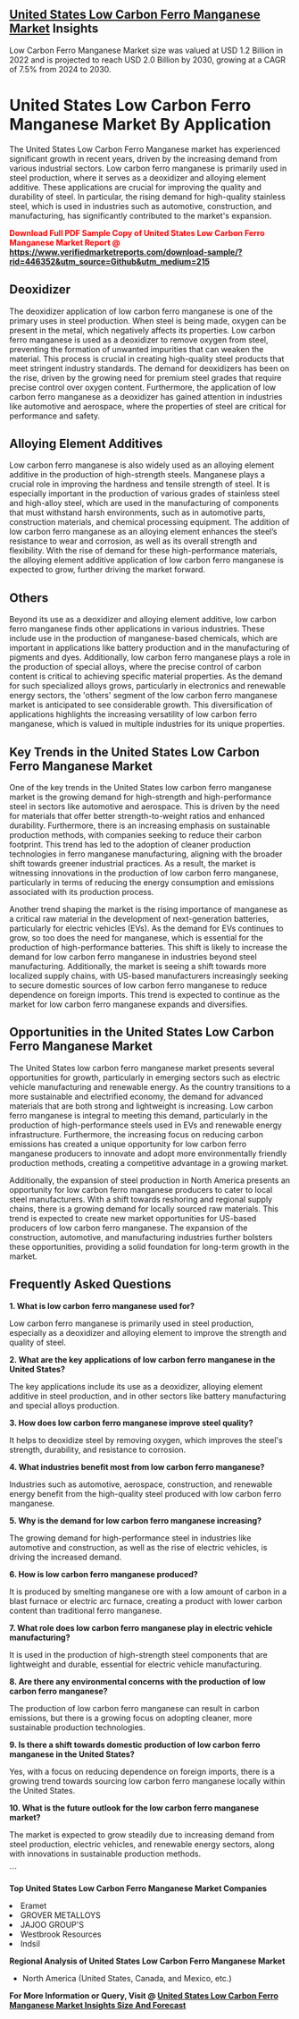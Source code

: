 <h2><a href="https://www.verifiedmarketreports.com/download-sample/?rid=446352&amp;utm_source=Github&amp;utm_medium=215" target="_blank">United States Low Carbon Ferro Manganese Market</a> Insights</h2><p>Low Carbon Ferro Manganese Market size was valued at USD 1.2 Billion in 2022 and is projected to reach USD 2.0 Billion by 2030, growing at a CAGR of 7.5% from 2024 to 2030.</p><p><h1>United States Low Carbon Ferro Manganese Market By Application</h1><p>The United States Low Carbon Ferro Manganese market has experienced significant growth in recent years, driven by the increasing demand from various industrial sectors. Low carbon ferro manganese is primarily used in steel production, where it serves as a deoxidizer and alloying element additive. These applications are crucial for improving the quality and durability of steel. In particular, the rising demand for high-quality stainless steel, which is used in industries such as automotive, construction, and manufacturing, has significantly contributed to the market's expansion. <strong><p><span class=""><span style="color: #ff0000;"><strong>Download Full PDF Sample Copy of United States Low Carbon Ferro Manganese Market Report</strong> @ </span><a href="https://www.verifiedmarketreports.com/download-sample/?rid=446352&amp;utm_source=Github&amp;utm_medium=215" target="_blank">https://www.verifiedmarketreports.com/download-sample/?rid=446352&amp;utm_source=Github&amp;utm_medium=215</a></span></p></strong></p><h2>Deoxidizer</h2><p>The deoxidizer application of low carbon ferro manganese is one of the primary uses in steel production. When steel is being made, oxygen can be present in the metal, which negatively affects its properties. Low carbon ferro manganese is used as a deoxidizer to remove oxygen from steel, preventing the formation of unwanted impurities that can weaken the material. This process is crucial in creating high-quality steel products that meet stringent industry standards. The demand for deoxidizers has been on the rise, driven by the growing need for premium steel grades that require precise control over oxygen content. Furthermore, the application of low carbon ferro manganese as a deoxidizer has gained attention in industries like automotive and aerospace, where the properties of steel are critical for performance and safety.</p><h2>Alloying Element Additives</h2><p>Low carbon ferro manganese is also widely used as an alloying element additive in the production of high-strength steels. Manganese plays a crucial role in improving the hardness and tensile strength of steel. It is especially important in the production of various grades of stainless steel and high-alloy steel, which are used in the manufacturing of components that must withstand harsh environments, such as in automotive parts, construction materials, and chemical processing equipment. The addition of low carbon ferro manganese as an alloying element enhances the steel’s resistance to wear and corrosion, as well as its overall strength and flexibility. With the rise of demand for these high-performance materials, the alloying element additive application of low carbon ferro manganese is expected to grow, further driving the market forward.</p><h2>Others</h2><p>Beyond its use as a deoxidizer and alloying element additive, low carbon ferro manganese finds other applications in various industries. These include use in the production of manganese-based chemicals, which are important in applications like battery production and in the manufacturing of pigments and dyes. Additionally, low carbon ferro manganese plays a role in the production of special alloys, where the precise control of carbon content is critical to achieving specific material properties. As the demand for such specialized alloys grows, particularly in electronics and renewable energy sectors, the 'others' segment of the low carbon ferro manganese market is anticipated to see considerable growth. This diversification of applications highlights the increasing versatility of low carbon ferro manganese, which is valued in multiple industries for its unique properties.</p><h2>Key Trends in the United States Low Carbon Ferro Manganese Market</h2><p>One of the key trends in the United States low carbon ferro manganese market is the growing demand for high-strength and high-performance steel in sectors like automotive and aerospace. This is driven by the need for materials that offer better strength-to-weight ratios and enhanced durability. Furthermore, there is an increasing emphasis on sustainable production methods, with companies seeking to reduce their carbon footprint. This trend has led to the adoption of cleaner production technologies in ferro manganese manufacturing, aligning with the broader shift towards greener industrial practices. As a result, the market is witnessing innovations in the production of low carbon ferro manganese, particularly in terms of reducing the energy consumption and emissions associated with its production process.</p><p>Another trend shaping the market is the rising importance of manganese as a critical raw material in the development of next-generation batteries, particularly for electric vehicles (EVs). As the demand for EVs continues to grow, so too does the need for manganese, which is essential for the production of high-performance batteries. This shift is likely to increase the demand for low carbon ferro manganese in industries beyond steel manufacturing. Additionally, the market is seeing a shift towards more localized supply chains, with US-based manufacturers increasingly seeking to secure domestic sources of low carbon ferro manganese to reduce dependence on foreign imports. This trend is expected to continue as the market for low carbon ferro manganese expands and diversifies.</p><h2>Opportunities in the United States Low Carbon Ferro Manganese Market</h2><p>The United States low carbon ferro manganese market presents several opportunities for growth, particularly in emerging sectors such as electric vehicle manufacturing and renewable energy. As the country transitions to a more sustainable and electrified economy, the demand for advanced materials that are both strong and lightweight is increasing. Low carbon ferro manganese is integral to meeting this demand, particularly in the production of high-performance steels used in EVs and renewable energy infrastructure. Furthermore, the increasing focus on reducing carbon emissions has created a unique opportunity for low carbon ferro manganese producers to innovate and adopt more environmentally friendly production methods, creating a competitive advantage in a growing market.</p><p>Additionally, the expansion of steel production in North America presents an opportunity for low carbon ferro manganese producers to cater to local steel manufacturers. With a shift towards reshoring and regional supply chains, there is a growing demand for locally sourced raw materials. This trend is expected to create new market opportunities for US-based producers of low carbon ferro manganese. The expansion of the construction, automotive, and manufacturing industries further bolsters these opportunities, providing a solid foundation for long-term growth in the market.</p><h2>Frequently Asked Questions</h2><p><strong>1. What is low carbon ferro manganese used for?</strong></p><p>Low carbon ferro manganese is primarily used in steel production, especially as a deoxidizer and alloying element to improve the strength and quality of steel.</p><p><strong>2. What are the key applications of low carbon ferro manganese in the United States?</strong></p><p>The key applications include its use as a deoxidizer, alloying element additive in steel production, and in other sectors like battery manufacturing and special alloys production.</p><p><strong>3. How does low carbon ferro manganese improve steel quality?</strong></p><p>It helps to deoxidize steel by removing oxygen, which improves the steel's strength, durability, and resistance to corrosion.</p><p><strong>4. What industries benefit most from low carbon ferro manganese?</strong></p><p>Industries such as automotive, aerospace, construction, and renewable energy benefit from the high-quality steel produced with low carbon ferro manganese.</p><p><strong>5. Why is the demand for low carbon ferro manganese increasing?</strong></p><p>The growing demand for high-performance steel in industries like automotive and construction, as well as the rise of electric vehicles, is driving the increased demand.</p><p><strong>6. How is low carbon ferro manganese produced?</strong></p><p>It is produced by smelting manganese ore with a low amount of carbon in a blast furnace or electric arc furnace, creating a product with lower carbon content than traditional ferro manganese.</p><p><strong>7. What role does low carbon ferro manganese play in electric vehicle manufacturing?</strong></p><p>It is used in the production of high-strength steel components that are lightweight and durable, essential for electric vehicle manufacturing.</p><p><strong>8. Are there any environmental concerns with the production of low carbon ferro manganese?</strong></p><p>The production of low carbon ferro manganese can result in carbon emissions, but there is a growing focus on adopting cleaner, more sustainable production technologies.</p><p><strong>9. Is there a shift towards domestic production of low carbon ferro manganese in the United States?</strong></p><p>Yes, with a focus on reducing dependence on foreign imports, there is a growing trend towards sourcing low carbon ferro manganese locally within the United States.</p><p><strong>10. What is the future outlook for the low carbon ferro manganese market?</strong></p><p>The market is expected to grow steadily due to increasing demand from steel production, electric vehicles, and renewable energy sectors, along with innovations in sustainable production methods.</p>```</p><p><strong>Top United States Low Carbon Ferro Manganese Market Companies</strong></p><div data-test-id=""><p><li>Eramet</li><li> GROVER METALLOYS</li><li> JAJOO GROUP'S</li><li> Westbrook Resources</li><li> Indsil</li></p><div><strong>Regional Analysis of&nbsp;United States Low Carbon Ferro Manganese Market</strong></div><ul><li dir="ltr"><p dir="ltr">North America&nbsp;(United States, Canada, and Mexico, etc.)</p></li></ul><p><strong>For More Information or Query, Visit @&nbsp;</strong><strong><a href="https://www.verifiedmarketreports.com/product/low-carbon-ferro-manganese-market/?utm_source=Github&amp;utm_medium=215" target="_blank">United States Low Carbon Ferro Manganese Market Insights Size And Forecast</a></strong></p></div>
